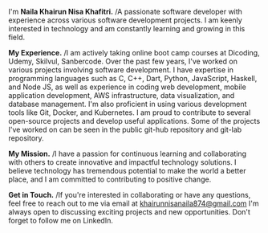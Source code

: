 I'm ****Naila Khairun Nisa Khafitri.****
/A passionate software developer with experience across various software development projects. I am keenly interested in technology and am constantly learning and growing in this field.

****My Experience.****
/I am actively taking online boot camp courses at Dicoding, Udemy, Skilvul, Sanbercode. Over the past few years, I've worked on various projects involving software development. I have expertise in programming languages such as C, C++, Dart, Python, JavaScript, Haskell, and Node JS, as well as experience in coding web development, mobile application development, AWS infrastructure, data visualization, and database management. I'm also proficient in using various development tools like Git, Docker, and Kubernetes. I am proud to contribute to several open-source projects and develop useful applications. Some of the projects I've worked on can be seen in the public git-hub repository and git-lab repository.

****My Mission.****
/I have a passion for continuous learning and collaborating with others to create innovative and impactful technology solutions. I believe technology has tremendous potential to make the world a better place, and I am committed to contributing to positive change.

****Get in Touch.****
/If you're interested in collaborating or have any questions, feel free to reach out to me via email at khairunnisanaila874@gmail.com I'm always open to discussing exciting projects and new opportunities. Don't forget to follow me on LinkedIn.
